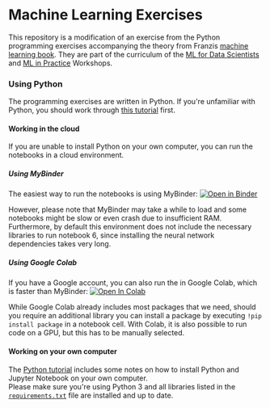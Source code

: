 # Machine Learning Exercises

This repository is a modification of an exercise from the Python programming exercises accompanying the theory from Franzis [machine learning book](https://franziskahorn.de/mlbook/). They are part of the curriculum of the [ML for Data Scientists](https://franziskahorn.de/mlws_scientist.html) and [ML in Practice](https://franziskahorn.de/mlws_practice.html) Workshops.


### Using Python

The programming exercises are written in Python. If you're unfamiliar with Python, you should work through [this tutorial](https://github.com/cod3licious/python_tutorial) first.


#### Working in the cloud

If you are unable to install Python on your own computer, you can run the notebooks in a cloud environment.


##### Using MyBinder

The easiest way to run the notebooks is using MyBinder:
[![Open in Binder](https://mybinder.org/badge_logo.svg)](https://mybinder.org/v2/gh/AntjeR/ml_exercises/HEAD?labpath=Decison_Trees_In_Practice.ipynb) <br>

However, please note that MyBinder may take a while to load and some notebooks might be slow or even crash due to insufficient RAM. Furthermore, by default this environment does not include the necessary libraries to run notebook 6, since installing the neural network dependencies takes very long.


##### Using Google Colab

If you have a Google account, you can also run the  in Google Colab, which is faster than MyBinder:
[![Open In Colab](https://colab.research.google.com/assets/colab-badge.svg)](https://colab.research.google.com/github/AntjeR/ml_exercises/blob/main/Decison_Trees_In_Practice.ipynb) <br>

While Google Colab already includes most packages that we need, should you require an additional library you can install a package by executing `!pip install package` in a notebook cell. With Colab, it is also possible to run code on a GPU, but this has to be manually selected.

#### Working on your own computer
The [Python tutorial](https://github.com/cod3licious/python_tutorial) includes some notes on how to install Python and Jupyter Notebook on your own computer. <br>
Please make sure you're using Python 3 and all libraries listed in the [`requirements.txt`](/requirements.txt) file are installed and up to date.

